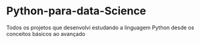 # Python-para-data-Science
Todos os projetos que desenvolvi estudando a linguagem Python desde os conceitos básicos ao avançado
